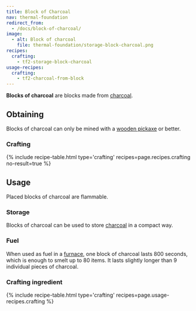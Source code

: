 ```yaml
---
title: Block of Charcoal
nav: thermal-foundation
redirect_from:
  - /docs/block-of-charcoal/
image:
  - alt: Block of charcoal
    file: thermal-foundation/storage-block-charcoal.png
recipes:
  crafting:
    - tf2-storage-block-charcoal
usage-recipes:
  crafting:
    - tf2-charcoal-from-block
---
```


**Blocks of charcoal** are blocks made from
[charcoal](https://minecraft.gamepedia.com/Charcoal).


Obtaining
---------

Blocks of charcoal can only be mined with a [wooden
pickaxe](https://minecraft.gamepedia.com/Pickaxe) or better.

### Crafting
{% include recipe-table.html type='crafting' recipes=page.recipes.crafting no-result=true %}


Usage
-----

Placed blocks of charcoal are flammable.

### Storage
Blocks of charcoal can be used to store
[charcoal](https://minecraft.gamepedia.com/Charcoal) in a compact way.

### Fuel
When used as fuel in a [furnace](https://minecraft.gamepedia.com/Furnace), one
block of charcoal lasts 800 seconds, which is enough to smelt up to 80 items. It
lasts slightly longer than 9 individual pieces of charcoal.

### Crafting ingredient
{% include recipe-table.html type='crafting' recipes=page.usage-recipes.crafting %}
